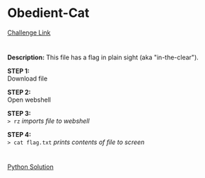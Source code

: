 # Obedient-Cat
[Challenge Link](https://play.picoctf.org/practice/challenge/147)
<br>
#
**Description:**
This file has a flag in plain sight (aka "in-the-clear").

**STEP 1:**<br>
Download file

**STEP 2:**<br>
Open webshell

**STEP 3:**<br>
  ``> rz`` *imports file to webshell*

**STEP 4:**<br>
``> cat flag.txt`` *prints contents of file to screen*
#
[Python Solution](link)

